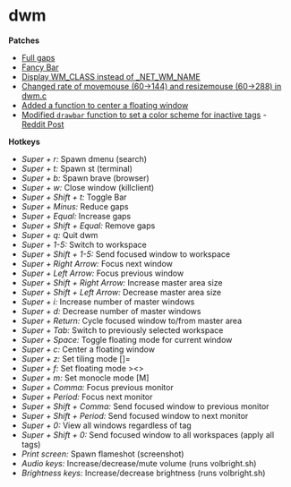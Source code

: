 # dwm
**Patches**
* [Full gaps](https://dwm.suckless.org/patches/fullgaps/)
* [Fancy Bar](https://dwm.suckless.org/patches/fancybar/)
* [Display WM_CLASS instead of _NET_WM_NAME](https://www.reddit.com/r/dwm/comments/ssm1ph/how_to_make_it_so_that_the_window_title_only/)
* [Changed rate of movemouse (60->144) and resizemouse (60->288) in dwm.c](https://www.reddit.com/r/suckless/comments/tlxaqr/comment/i2ovsb1/)
* [Added a function to center a floating window](https://www.reddit.com/r/suckless/comments/cphe3h/comment/ewqnx65/)
* [Modified `drawbar` function to set a color scheme for inactive tags](https://gitlab.com/d1str0l3ss/d1str0l3ss-dwm/-/blob/master/dwm.c?ref_type=heads#L579) - [Reddit Post](https://www.reddit.com/r/unixporn/comments/13af8z1/comment/jj7cxeo/)

**Hotkeys**
* *Super + r:* Spawn dmenu (search)
* *Super + t:* Spawn st (terminal)
* *Super + b:* Spawn brave (browser)
* *Super + w:* Close window (killclient)
* *Super + Shift + t:* Toggle Bar
* *Super + Minus:* Reduce gaps
* *Super + Equal:* Increase gaps
* *Super + Shift + Equal:* Remove gaps
* *Super + q:* Quit dwm
* *Super + 1-5:* Switch to workspace
* *Super + Shift + 1-5:* Send focused window to workspace
* *Super + Right Arrow:* Focus next window
* *Super + Left Arrow:* Focus previous window
* *Super + Shift + Right Arrow:* Increase master area size
* *Super + Shift + Left Arrow:* Decrease master area size
* *Super + i:* Increase number of master windows
* *Super + d:* Decrease number of master windows
* *Super + Return:* Cycle focused window to/from master area
* *Super + Tab:* Switch to previously selected workspace
* *Super + Space:* Toggle floating mode for current window
* *Super + c:* Center a floating window
* *Super + z:* Set tiling mode []=
* *Super + f:* Set floating mode ><>
* *Super + m:* Set monocle mode [M]
* *Super + Comma:* Focus previous monitor
* *Super + Period:* Focus next monitor
* *Super + Shift + Comma:* Send focused window to previous monitor
* *Super + Shift + Period:* Send focused window to next monitor
* *Super + 0:* View all windows regardless of tag
* *Super + Shift + 0:* Send focused window to all workspaces (apply all tags)
* *Print screen:* Spawn flameshot (screenshot)
* *Audio keys:* Increase/decrease/mute volume (runs volbright.sh)
* *Brightness keys:* Increase/decrease brightness (runs volbright.sh)
